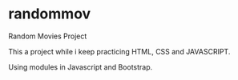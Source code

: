 # randommov
Random Movies Project

This a project while i keep practicing HTML, CSS and JAVASCRIPT.

Using modules in Javascript and Bootstrap.

